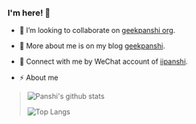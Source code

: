 ### I'm here! 👋

- 👯 I’m looking to collaborate on [geekpanshi org](https://github.com/geekpanshi).
- 🔭 More about me is on my blog [geekpanshi](https://www.geekpanshi.com/).
- 💬 Connect with me by WeChat account of [iipanshi](https://raw.githubusercontent.com/geekpanshi/panshirusi/master/%E9%85%8D%E5%9B%BE/README/001-%E7%A3%90%E7%9F%B3%E5%A6%82%E4%B8%9D%E5%BE%AE%E4%BF%A1%E4%BA%8C%E7%BB%B4%E7%A0%81.png).

- ⚡ About me
>
> ![Panshi's github stats](https://github-readme-stats.vercel.app/api?username=xingangshi&show_icons=true&theme=cobalt)
>
> ![Top Langs](https://github-readme-stats.vercel.app/api/top-langs/?username=xingangshi&layout=compact)

<!--
**xingangshi/xingangshi** is a ✨ _special_ ✨ repository because its `README.md` (this file) appears on your GitHub profile.

Here are some ideas to get you started:

- 🔭 I’m currently working on ...
- 🌱 I’m currently learning ...
- 👯 I’m looking to collaborate on ...
- 🤔 I’m looking for help with ...
- 💬 Ask me about ...
- 📫 How to reach me: ...
- 😄 Pronouns: ...
- ⚡ Fun fact: ...
-->
